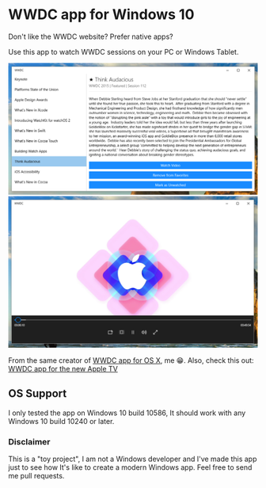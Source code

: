 # WWDC app for Windows 10

Don't like the WWDC website? Prefer native apps?

Use this app to watch WWDC sessions on your PC or Windows Tablet.

![screenshot](Screenshots/screenshot01.png)
![screenshot2](Screenshots/screenshot02.png)

From the same creator of [WWDC app for OS X](https://github.com/insidegui/WWDC), me 😁.
Also, check this out: [WWDC app for the new Apple TV](https://github.com/insidegui/WWDC-tvOS)

## OS Support

I only tested the app on Windows 10 build 10586, It should work with any Windows 10 build 10240 or later.

### Disclaimer

This is a "toy project", I am not a Windows developer and I've made this app just to see how It's like to create a modern Windows app. Feel free to send me pull requests.